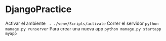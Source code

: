 # DjangoPractice

Activar el ambiente
```  . ./venv/Scripts/activate ```
Correr el servidor
``` python manage.py runserver ```
Para crear una nueva app
``` python manage.py startapp myapp ```
